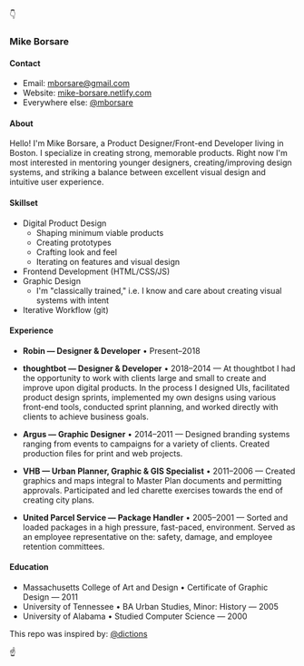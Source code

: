 👇

### Mike Borsare

#### Contact

- Email: [mborsare@gmail.com](mailto:mborsare@gmail.com)
- Website: [mike-borsare.netlify.com](//mike-borsare.netlify.com)
- Everywhere else: [@mborsare](//www.google.com/search?q=%22mborsare%22%20mike%20borsare)

#### About

Hello! I'm Mike Borsare, a Product Designer/Front-end Developer living in
Boston. I specialize in creating strong, memorable products. Right now I'm most
interested in mentoring younger designers, creating/improving design systems,
and striking a balance between excellent visual design and intuitive user
experience.

#### Skillset

- Digital Product Design
  - Shaping minimum viable products
  - Creating prototypes
  - Crafting look and feel
  - Iterating on features and visual design
- Frontend Development (HTML/CSS/JS)
- Graphic Design
  - I'm "classically trained," i.e. I know and care about creating visual systems with intent
- Iterative Workflow (git)

#### Experience

- **Robin — Designer & Developer** • Present–2018 

- **thoughtbot — Designer & Developer** • 2018–2014 — At thoughtbot I had the opportunity
  to work with clients large and small to create and improve upon digital
  products. In the process I designed UIs, facilitated product design sprints,
  implemented my own designs using various front-end tools, conducted sprint
  planning, and worked directly with clients to achieve business goals.

- **Argus — Graphic Designer** • 2014–2011 — Designed branding systems ranging
  from events to campaigns for a variety of clients. Created production files for
  print and web projects.

- **VHB — Urban Planner, Graphic & GIS Specialist** • 2011–2006 — Created
  graphics and maps integral to Master Plan documents and permitting approvals.
  Participated and led charette exercises towards the end of creating city plans.

- **United Parcel Service — Package Handler** • 2005–2001 — Sorted and loaded
  packages in a high pressure, fast-paced, environment. Served as an employee
  representative on the: safety, damage, and employee retention committees.

#### Education

- Massachusetts College of Art and Design • Certificate of Graphic Design — 2011
- University of Tennessee • BA Urban Studies, Minor: History — 2005
- University of Alabama • Studied Computer Science — 2000

This repo was inspired by: [@dictions](//github.com/dictions/resume/blob/master/README.md)

☝️
